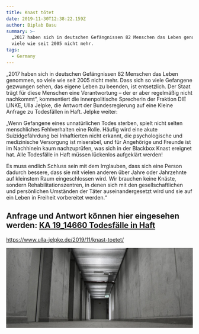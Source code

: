 ```yaml
---
title: Knast tötet
date: 2019-11-30T12:38:22.159Z
author: Biplab Basu
summary: >-
  „2017 haben sich in deutschen Gefängnissen 82 Menschen das Leben genommen, so
  viele wie seit 2005 nicht mehr. 
tags:
  - Germany
---
```

„2017 haben sich in deutschen Gefängnissen 82 Menschen das Leben genommen, so viele wie seit 2005 nicht mehr. Dass sich so viele Gefangene gezwungen sehen, das eigene Leben zu beenden, ist entsetzlich. Der Staat trägt für diese Menschen eine Verantwortung – der er aber regelmäßig nicht nachkommt“, kommentiert die innenpolitische Sprecherin der Fraktion DIE LINKE, Ulla Jelpke, die Antwort der Bundesregierung auf eine Kleine Anfrage zu Todesfällen in Haft. Jelpke weiter:

„Wenn Gefangene eines unnatürlichen Todes sterben, spielt nicht selten menschliches Fehlverhalten eine Rolle. Häufig wird eine akute Suizidgefährdung bei Inhaftierten nicht erkannt, die psychologische und medizinische Versorgung ist miserabel, und für Angehörige und Freunde ist im Nachhinein kaum nachzuprüfen, was sich in der Blackbox Knast ereignet hat. Alle Todesfälle in Haft müssen lückenlos aufgeklärt werden!

Es muss endlich Schluss sein mit dem Irrglauben, dass sich eine Person dadurch bessere, dass sie mit vielen anderen über Jahre oder Jahrzehnte auf kleinstem Raum eingeschlossen wird. Wir brauchen keine Knäste, sondern Rehabilitationszentren, in denen sich mit den gesellschaftlichen und persönlichen Umständen der Täter auseinandergesetzt wird und sie auf ein Leben in Freiheit vorbereitet werden.“

## Anfrage und Antwort können hier eingesehen werden: [KA 19_14660 Todesfälle in Haft](<KA 19_14660 Todesfälle in Haft>)

<https://www.ulla-jelpke.de/2019/11/knast-toetet/>

![](/static/img/gefaengnisflur_marvinsiefke_pixelio_02.jpg "Germany")
